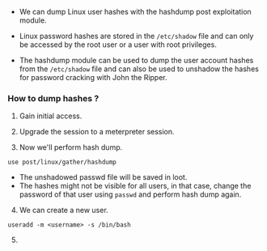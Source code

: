 
+ We can dump Linux user hashes with the hashdump post exploitation module.

+ Linux password hashes are stored in the `/etc/shadow` file and can only be accessed by the root user or a user with root privileges.

+ The hashdump module can be used to dump the user account hashes from the `/etc/shadow` file and can also be used to unshadow the hashes for password cracking with John the Ripper.

### How to dump hashes ?

1. Gain initial access. 

2. Upgrade the session to a meterpreter session.

3. Now we'll perform hash dump.
```
use post/linux/gather/hashdump
```
- The unshadowed passwd file will be saved in loot.
- The hashes might not be visible for all users, in that case, change the password of that user using `passwd` and perform hash dump again.

4. We can create a new user.
```
useradd -m <username> -s /bin/bash
```



5. 